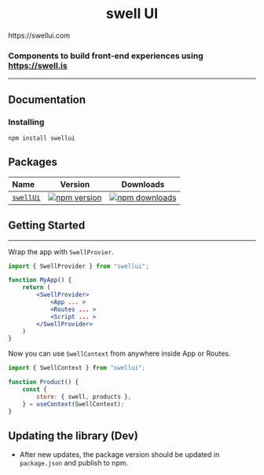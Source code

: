 <h1 align="center"> swell UI </h1>
https://swellui.com

### Components to build front-end experiences using https://swell.is

---
## Documentation

### Installing

`npm install swellui`

## Packages

| Name                                                                                                                 |                                                              Version                                                              |                                                              Downloads                                                               |
| :------------------------------------------------------------------------------------------------------------------- | :-------------------------------------------------------------------------------------------------------------------------------: | :----------------------------------------------------------------------------------------------------------------------------------: |
| [`swellUi`](https://github.com/BigCTO/swellui/)             |       [![npm version](https://img.shields.io/npm/v/swellui)](https://www.npmjs.com/package/swellui)       |       [![npm downloads](https://img.shields.io/npm/dt/swellui)](https://www.npmjs.com/package/swellui)       |



## Getting Started
---

Wrap the app with `SwellProvier`.
```jsx
import { SwellProvider } from "swellui";

function MyApp() {
    return (
        <SwellProvider>
            <App ... >
            <Routes ... >
            <Script ... >
        </SwellProvider>
    )
}
```
Now you can use `SwellContext` from anywhere inside App or Routes.
```jsx
import { SwellContext } from "swellui";

function Product() {
    const {
        store: { swell, products },
    } = useContext(SwellContext);
}
```

## Updating the library (Dev)
- After new updates, the package version should be updated in `package.json` and publish to npm.
